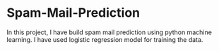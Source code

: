 # Spam-Mail-Prediction
In this project, I have build spam mail prediction using python machine learning. I have used logistic regression model for training the data.
